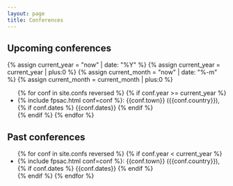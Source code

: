 ```yaml
---
layout: page
title: Conferences
---
```


## Upcoming conferences

{% assign current_year  = "now" | date: "%Y" %}
{% assign current_year  = current_year  | plus:0 %}
{% assign current_month = "now" | date: "%-m" %}
{% assign current_month = current_month | plus:0 %}

<ul>
  {% for conf in site.confs reversed %}
    {% if conf.year >= current_year %}
      <li>{% include fpsac.html conf=conf %}: {{conf.town}} ({{conf.country}}),
        {% if conf.dates %} {{conf.dates}} {% endif %}
      </li>
    {% endif %}
  {% endfor %}
</ul>

## Past conferences

<ul>
  {% for conf in site.confs reversed %}
    {% if conf.year < current_year %}
      <li>{% include fpsac.html conf=conf %}:
        {{conf.town}} ({{conf.country}}),
        {% if conf.dates %} {{conf.dates}} {% endif %}
      </li>
    {% endif %}
  {% endfor %}
</ul>
